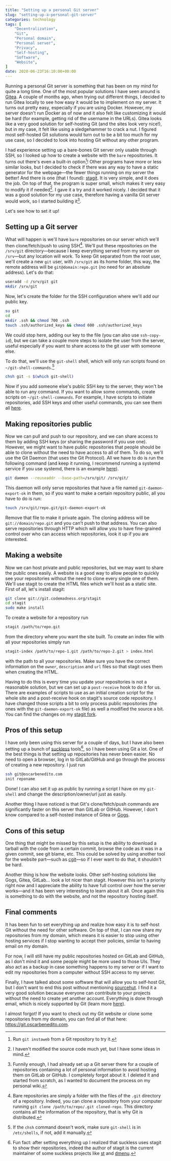 ```yaml
---
title: "Setting up a personal Git server"
slug: "setting-up-a-personal-git-server"
categories: technology
tags: [
    "Decentralization",
    "Git",
    "Personal domain",
    "Personal server",
    "Privacy",
    "Self-hosting",
    "Software",
    "Website",
]
date: 2020-06-23T16:10:00+00:00
---
```


Running a personal Git server is something that has been on my mind for quite a
long time. One of the most popular solutions I have seen around is
[Gitea][gitea]. A couple of months ago, when trying out different things, I
decided to run Gitea locally to see how easy it would be to implement on my
server. It turns out pretty easy, especially if you are using Docker. However,
my server doesn't run Docker as of now and it also felt like customizing it
would be hard (for example, getting rid of the username in the URLs). Gitea
looks like a very good solution for self-hosting Git (and the sites look very
nice!), but in my case, it felt like using a sledgehammer to crack a nut. I
figured most self-hosted Git solutions would turn out to be a bit too much for
my use case, so I decided to look into hosting Git without any other program.

I had experience setting up a bare-bones Git server only usable through SSH, so
I looked up how to create a website with the `bare` repositories. It turns out
there's even a built-in option[^giw]! Other programs have more or less similar
looks, but I decided to check if there was any way to have a static generator
for the webpage—the fewer things running on my server the better! And there is
one (that I found): [stagit][stagit]. It is very simple, and it does the job. On
top of that, the program is super small, which makes it very easy to modify it
if needed[^mods]. I gave it a try and it worked nicely. I decided that it was a
good solution for my use case, therefore having a vanilla Git server would work,
so I started building it[^already].

[^giw]: Run `git instaweb` from a Git repository to try it.

[^mods]: I haven't modified the source code much yet, but I have some ideas in
  mind.

[^already]: Funnily enough, I had already set up a Git server there for a couple
  of repositories containing a lot of personal information to avoid hosting them
  on GitLab or GitHub. I completely forgot about it. I deleted it and started
  from scratch, as I wanted to document the process on my personal wiki.

Let's see how to set it up!

## Setting up a Git server

What will happen is we'll have `bare` repositories on our server which we'll
then clone/fetch/push to using SSH[^bare]. We'll put these repositories on the
`/srv/git` directory—because I keep everything served from my server on
`/srv`—but any location will work. To keep Git separated from the root user,
we'll create a new `git` user, with `/srv/git` as its home folder, this way, the
remote address will be `git@domain:repo.git` (no need for an absolute address).
Let's do that:

[^bare]: Bare repositories are simply a folder with the files of the `.git`
  directory of a repository. Indeed, you can clone a repository from your
  computer running `git clone /path/to/repo/.git cloned-repo`. This directory
  contains all the information of the repository, that is why Git is
  distributed.

```sh
useradd -d /srv/git git
mkdir /srv/git
```

Now, let's create the folder for the SSH configuration where we'll add our
public key.

```sh
su git
cd
mkdir .ssh && chmod 700 .ssh
touch .ssh/authorized_keys && chmod 600 .ssh/authorized_keys
```

We could stop here, adding our key to the file (you can also use `ssh-copy-id`),
but we can take a couple more steps to isolate the user from the server, useful
especially if you want to share access to the git user with someone else.

To do that, we'll use the `git-shell` shell, which will only run scripts found
on `~/git-shell-commands`.[^issue]

[^issue]: If the `chsh` command doesn't work, make sure `git-shell` is in
  `/etc/shells`, if not, add it manually.

```sh
chsh git -s $(which git-shell)
```

Now if you add someone else's public SSH key to the server, they won't be able
to run any command. If you want to allow some commands, create scripts on
`~/git-shell-commands`. For example, I have scripts to initiate repositories,
add SSH keys and other useful commands, you can see them all [here][gsc].

## Making repositories public

Now we can pull and push to our repository, and we can share access to them by
adding SSH keys (or sharing the password if you use one). However, we might want
to have public repositories that people should be able to clone without the need
to have access to all of them. To do so, we'll use the Git Daemon (that uses the
Git Protocol). All we have to do is run the following command (and keep it
running, I recommend running a systemd service if you use systemd, there is an
example [here][prot-doc]).

```sh
git daemon --reuseaddr --base-path=/srv/git/ /srv/git/
```

This daemon will only serve repositories that have a file named
`git-daemon-export-ok` in them, so if you want to make a certain repository
public, all you have to do is run:

```sh
touch /srv/git/repo.git/git-daemon-export-ok
```

Remove that file to make it private again. The cloning address will be
`git://domain/repo.git` and you can't push to that address. You can also serve
repositories through HTTP which will allow you to have fine-grained control over
who can access which repositories, look it up if you are interested.

## Making a website

Now we can host private and public repositories, but we may want to share the
public ones easily. A website is a good way to allow people to quickly see your
repositories without the need to clone every single one of them. We'll use
stagit to create the HTML files which we'll host as a static site. First of all,
let's install stagit:

```sh
git clone git://git.codemadness.org/stagit
cd stagit
sudo make install
```

To create a website for a repository run

```sh
stagit /path/to/repo.git
```

from the directory where you want the site built. To create an index file with
all your repositories simply run

```sh
stagit-index /path/to/repo-1.git /path/to/repo-2.git > index.html
```

with the path to all your repositories. Make sure you have the correct
information on the `owner`, `description` and `url` files so that stagit uses
them when creating the HTML.

Having to do this is every time you update your repositories is not a reasonable
solution, but we can set up a `post-receive` hook to do it for us. There are
examples of scripts to use as an initial creation script for the whole site and
a post-receive hook on stagit's source code repository. I have changed those
scripts a bit to only process public repositories (the ones with the
`git-daemon-export-ok` file) as well a modified the source a bit. You can find
the changes on my [stagit fork][sg-fork].

## Pros of this setup

I have only been using this server for a couple of days, but I have also been
setting up a bunch of [suckless][sl] tools[^ff], so I have been using Git a lot.
One of the best things is that setting up repositories has never been easier. No
need to open a browser, log in to GitLab/GitHub and go through the process of
creating a new repository. I just run

[^ff]: Fun fact: after setting everything up I realized that suckless uses
  stagit to show their repositories, indeed the author of stagit is the current
  maintainer of some suckless projects like [st][st] and [dmenu][dmenu].

```sh
ssh git@oscarbenedito.com
init reponame
```

Done! I can also set it up as public by running a script I have on my
`git-shell` and change the description/owner/url just as easily.

Another thing I have noticed is that Git's clone/fetch/push commands are
significantly faster on this server than GitLab or GitHub. However, I don't know
compared to a self-hosted instance of Gitea or [Gogs][gogs].

## Cons of this setup

One thing that might be missed by this setup is the ability to download a
tarball with the code from a certain commit, browse the code as it was in a
given commit, see git blame, etc. This could be solved by using another tool for
the website part—such as [cgit][cgit]—so if I ever want to do that, it shouldn't
be hard.

Another thing is how the website looks. Other self-hosting solutions like Gogs,
Gitea, GitLab... look a lot nicer than stagit. However this isn't a priority
right now and I appreciate the ability to have full control over how the server
works—and it has been very interesting to learn about it all. Once again this is
something to do with the website, and not the repository hosting itself.

## Final comments

It has been fun to set everything up and realize how easy it is to self-host Git
without the need for other software. On top of that, I can now share my
repositories from my domain, which means it is easier to stop using other
hosting services if I stop wanting to accept their policies, similar to having
email on my domain.

For now, I will still have my public repositories hosted on GitLab and GitHub,
as I don't mind it and some people might be more used to those UIs. They also
act as a backup in case something happens to my server or if I want to edit my
repositories from a computer without SSH access to my server.

Finally, I have talked about some software that will allow you to self-host Git,
but I don't want to end this post without mentioning [sourcehut][sh]. I find it
a very good solution because everyone can contribute to your projects without
the need to create yet another account. Everything is done through email, which
is nicely supported by Git (learn more [here][g-email]).

I almost forgot! If you want to check out my Git website or clone some
repositories from my domain, you can find all of that here:
<https://git.oscarbenedito.com>.

[cgit]: <https://git.zx2c4.com/cgit/about/> "cgit's information"
[dmenu]: <https://tools.suckless.org/dmenu/> "dmenu's homepage"
[g-email]: <https://git-send-email.io/> "Learn to use email with Git!"
[gitea]: <https://gitea.io> "Gitea's home page"
[gogs]: <https://gogs.io> "Gogs' homepage"
[gsc]: <https://git.oscarbenedito.com/utilities/> "Personal git-shell commands"
[prot-doc]: <https://git-scm.com/book/en/v2/Git-on-the-Server-Git-Daemon> "Git daemon documentation"
[sg-fork]: <https://git.oscarbenedito.com/stagit/> "Personal stagit fork"
[sh]: <https://sourcehut.org/> "Sourcehut's homepage"
[sl]: <https://suckless.org> "Suckless' homepage"
[st]: <https://st.suckless.org/> "st's homepage"
[stagit]: <https://codemadness.org/stagit.html> "Stagit blog post"
